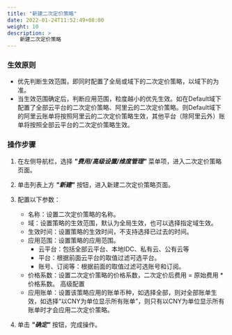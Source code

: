```yaml
---
title: "新建二次定价策略"
date: 2022-01-24T11:52:49+08:00
weight: 10
description: >
    新建二次定价策略
---
```


### 生效原则

- 优先判断生效范围，即同时配置了全局或域下的二次定价策略，以域下的为准。
- 当生效范围确定后，判断应用范围，粒度越小的优先生效。如在Default域下配置了全部云平台的二次定价策略、阿里云的二次定价策略。则Default域下的阿里云账单将按照阿里云的二次定价策略生效，其他平台（除阿里云外）账单将按照全部云平台的二次定价策略生效。


### 操作步骤

1. 在左侧导航栏，选择 **_"费用/高级设置/维度管理"_** 菜单项，进入二次定价策略页面。
2. 单击列表上方 **_"新建"_** 按钮，进入新建二次定价策略页面。
3. 配置以下参数：
    - 名称：设置二次定价策略的名称。
    - 域：设置策略的生效范围，默认为全局生效，也可以选择指定域生效。
    - 生效时间：设置策略的生效时间，不支持选择已过去的时间。
    - 应用范围：设置策略的应用范围。
        - 云平台：包括全部云平台、本地IDC、私有云、公有云等
        - 平台：根据前面云平台的取值过滤可选平台。
        - 账号、订阅等：根据前面的取值过滤可选账号和订阅。
    - 价格系数：设置二次定价策略的价格系数，二次定价后费用 = 原始费用 * 价格系数。
   高级配置
    - 应用账单：设置该策略应用的账单币种，如选择全部，则对全部账单生效，如选择“以CNY为单位显示所有账单”，则只有以CNY为单位显示所有账单时才会应用二次定价策略。

4. 单击 **_"确定"_** 按钮，完成操作。

